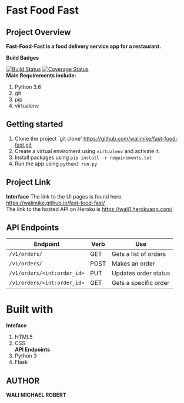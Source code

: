 # Fast Food Fast #
## Project Overview ##

**Fast-Food-Fast is a food delivery service app for a restaurant.**

**Build Badges** <br />

[![Build Status](https://travis-ci.org/walimike/fast-food-fast.svg?branch=apiendpoints)](https://travis-ci.org/walimike/fast-food-fast)                                              [![Coverage Status](https://coveralls.io/repos/github/walimike/fast-food-fast/badge.svg?branch=coveralls_test)](https://coveralls.io/github/walimike/fast-food-fast?branch=coveralls_test)                                          
**Main Requirements include:**
1. Python 3.6
2. git
3. pip
4. virtualenv

## Getting started ##
1. Clone the project
`git clone' https://github.com/walimike/fast-food-fast.git
2. Create a virtual enviroment using `virtualenv` and activate it.
3. Install packages using `pip install -r requirements.txt`
4. Run the app using `python3 run.py`
## Project Link ##

**Interface**
The link to the UI pages is found here: https://walimike.github.io/fast-food-fast/<br />
The link to the hosted API on Heroku is https://wali1.herokuapp.com/<br />
## API Endpoints ##
|Endpoint   | Verb | Use |
|-----------|------|-----|
|`/v1/orders/`|GET|Gets a list of orders|
|`/v1/orders/`|POST|Makes an order|
|`/v1/orders/<int:order_id>`|PUT|Updates order status|
|`/v1/orders/<int:order_id>`|GET|Gets a specific order|
# Built with #
**Inteface**<br />
1. HTML5
2. CSS<br />
**API Endpoints**
1. Python 3
2. Flask
## AUTHOR ##
**WALI MICHAEL ROBERT**
